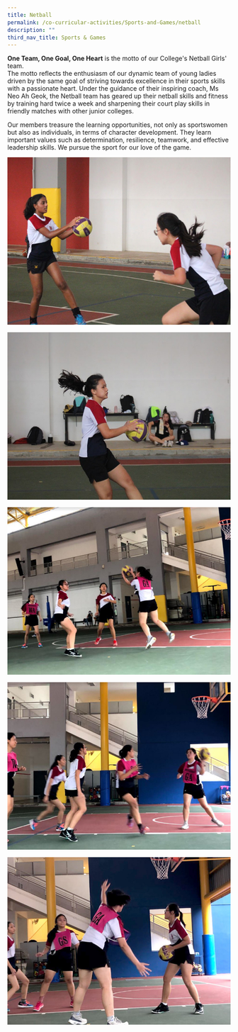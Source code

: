 ```yaml
---
title: Netball
permalink: /co-curricular-activities/Sports-and-Games/netball
description: ""
third_nav_title: Sports & Games
---
```

**One Team, One Goal, One Heart** is the motto of our College's Netball Girls' team.  
The motto reflects the enthusiasm of our dynamic team of young ladies driven by the same goal of striving towards excellence in their sports skills with a passionate heart. Under the guidance of their inspiring coach, Ms Neo Ah Geok, the Netball team has geared up their netball skills and fitness by training hard twice a week and sharpening their court play skills in friendly matches with other junior colleges.  
  
Our members treasure the learning opportunities, not only as sportswomen but also as individuals, in terms of character development. They learn important values such as determination, resilience, teamwork, and effective leadership skills. We pursue the sport for our love of the game.

![](/images/TMJC-StudentDevelopment_CCA_Netball_01.jpeg)

![](/images/TMJC-StudentDevelopment_CCA_Netball_02.jpeg)

![](/images/TMJC-StudentDevelopment_CCA_Netball_03.jpeg)

![](/images/TMJC-StudentDevelopment_CCA_Netball_04.jpeg)

![](/images/TMJC-StudentDevelopment_CCA_Netball_05.jpeg)

